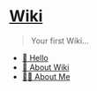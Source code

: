 <!-- Don't forget to specify the sidebar color here -->
<style>.sidebar { background-color: #336666 }</style>

# [Wiki](./index.md)

> Your first Wiki...

- [👋 Hello](./index.md)
- [📗 About Wiki](./wiki.md)
- [🧑‍🔧️ About Me](https://blog.fritx.me/?aboutme)
